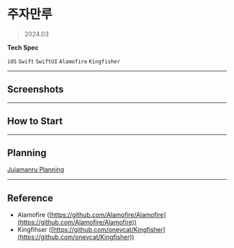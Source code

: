 # 주자만루

> 2024.03
> 

**Tech Spec**

`iOS` `Swift` `SwiftUI` `Alamofire` `Kingfisher`

---

## Screenshots

---

## How to Start

---

## Planning

[Jujamanru Planning](https://docs.google.com/presentation/d/1z2i7LD6ECaTbBOmL2rnLFlmrePKS7nn8Bmm0twjr61M/edit?hl=ko#slide=id.p)

---

## Reference

- Alamofire ([https://github.com/Alamofire/Alamofire](https://github.com/Alamofire/Alamofire))
- Kingfihser ([https://github.com/onevcat/Kingfisher](https://github.com/onevcat/Kingfisher))